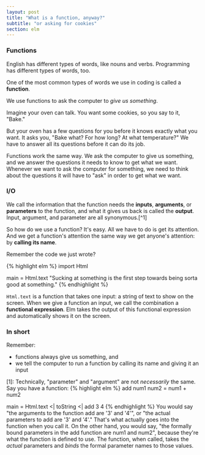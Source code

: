 ```yaml
---
layout: post
title: "What is a function, anyway?"
subtitle: "or asking for cookies"
section: elm
---
```


### Functions

English has different types of words, like nouns and verbs. Programming has different types of words, too.

One of the most common types of words we use in coding is called a **function**.

We use functions to ask the computer to *give us something*.

Imagine your oven can talk. You want some cookies, so you say to it, "Bake."

But your oven has a few questions for you before it knows exactly what you want. It asks you, "Bake what? For how long? At what temperature?" We have to answer all its questions before it can do its job.

<!-- //- The oven can't do its job until all its questions are answered, but you don't have to answer all the questions at once. You can answer some, and the oven will remember what you told it. It's like saving your settings.
//-
//- Maybe you always bake for 10 minutes at 350 degrees. So you change the settings on your oven to always bake at that temperature for that amount of time. Now you can bake different things without mentioning the temperature or time again. You bake cookies today, and cake tomorrow - the oven already knows how long and what temperature to bake at.
//-
//- If you need to, you can always reset the settings and start over with a new "bake" request. But the oven will only *run* when it has all its questions answered - in this case, it has a temperature, time, and something raw to bake. -->

Functions work the same way. We ask the computer to give us something, and we answer the questions it needs to know to get what we want. Whenever we want to ask the computer for something, we need to think about the questions it will have to "ask" in order to get what we want.

### I/O

We call the information that the function needs the **inputs**, **arguments**, or **parameters** to the function, and what it gives us back is called the **output**. Input, argument, and parameter are all synonymous.[^1]

So how do we use a function? It's easy. All we have to do is get its attention. And we get a function's attention the same way we get anyone's attention: by **calling its name**.

<!-- We can answer its questions all at once, and it will run, or we can answer some of them now and keep the function around to run later. -->

Remember the code we just wrote?

{% highlight elm %}
import Html

main = Html.text "Sucking at something is the first step towards being sorta good at something."
{% endhighlight %}

`Html.text` is a function that takes one input: a string of text to show on the screen. When we give a function an input, we call the combination a **functional expression**. Elm takes the output of this functional expression and automatically shows it on the screen.

### In short

Remember:
  * functions always give us something, and
  * we tell the computer to run a function by calling its name and giving it an input

[1]: Technically, "parameter" and "argument" are not *necessarily* the same. Say you have a function:
{% highlight elm %}
add num1 num2 = num1 + num2

main = Html.text <| toString <| add 3 4
{% endhighlight %}
You would say "the arguments to the function add are '3' and '4'", or "the actual parameters to add are '3' and '4'." That's what actually goes into the function when you call it. On the other hand, you would say, "the formally bound parameters in the add function are num1 and num2", because they're what the function is defined to use. The function, when called, takes the *actual* parameters and *binds* the formal parameter names to those values.
